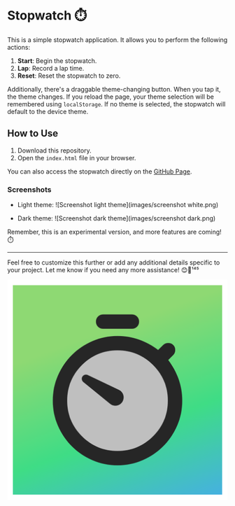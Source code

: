 # Stopwatch ⏱️

This is a simple stopwatch application. It allows you to perform the following actions:

1. **Start**: Begin the stopwatch.
2. **Lap**: Record a lap time.
3. **Reset**: Reset the stopwatch to zero.

Additionally, there's a draggable theme-changing button. When you tap it, the theme changes. If you reload the page, your theme selection will be remembered using `localStorage`. If no theme is selected, the stopwatch will default to the device theme.

## How to Use

1. Download this repository.
2. Open the `index.html` file in your browser.

You can also access the stopwatch directly on the [GitHub Page](https://shihanrishad.github.io/Stopwatch/).

### Screenshots

- Light theme:
  ![Screenshot light theme](images/screenshot white.png)

- Dark theme:
  ![Screenshot dark theme](images/screenshot dark.png)

Remember, this is an experimental version, and more features are coming! ⏱️

---

Feel free to customize this further or add any additional details specific to your project. Let me know if you need any more assistance! 😊🚀¹⁴⁵

![Stopwatch](images/icon-1024x1024.png)
